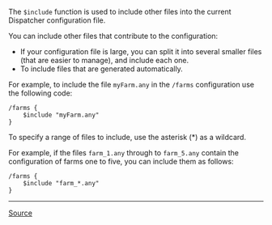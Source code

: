 The `$include` function is used to include other files into the current Dispatcher configuration file.

You can include other files that contribute to the configuration:
- If your configuration file is large, you can split it into several smaller files (that are easier to manage), and include each one.
- To include files that are generated automatically.

For example, to include the file `myFarm.any` in the `/farms` configuration use the following code:

```
/farms {
	$include "myFarm.any"
}
```

To specify a range of files to include, use the asterisk (*) as a wildcard.

For example, if the files `farm_1.any` through to `farm_5.any` contain the configuration of farms one to five, you can include them as follows:

```
/farms {
	$include "farm_*.any"
}
```

---

[Source](https://experienceleague.adobe.com/docs/experience-manager-dispatcher/using/configuring/dispatcher-configuration.html?lang=en#dispatcher-configuration-files)
